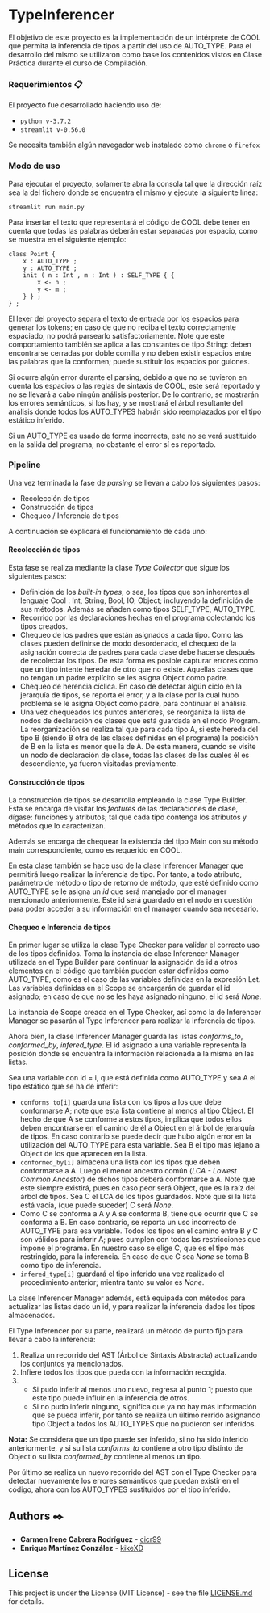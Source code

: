 # TypeInferencer
El objetivo de este proyecto es la implementación de un intérprete de COOL que permita la inferencia de tipos a partir del uso de AUTO_TYPE. Para el desarrollo del mismo se utilizaron como base los contenidos vistos en Clase Práctica durante el curso de Compilación.



### Requerimientos 📋
El proyecto fue desarrollado haciendo uso de:

- `python v-3.7.2`
- `streamlit v-0.56.0`

Se necesita también algún navegador web instalado como `chrome` o `firefox`
 

### Modo de uso
Para ejecutar el proyecto, solamente abra la consola tal que la dirección raíz sea la del fichero donde se encuentra el mismo y ejecute la siguiente línea:

```
streamlit run main.py
```

Para insertar el texto que representará el código de COOL debe tener en cuenta que todas las palabras deberán estar separadas por espacio, como se muestra en el siguiente ejemplo:

```
class Point {
    x : AUTO_TYPE ;
    y : AUTO_TYPE ;
    init ( n : Int , m : Int ) : SELF_TYPE { {
        x <- n ;
        y <- m ; 
    } } ;
} ;
```

El lexer del proyecto separa el texto de entrada por los espacios para generar los tokens; en caso de que no reciba el texto correctamente espaciado, no podrá parsearlo satisfactoriamente. Note que este comportamiento también se aplica a las constantes de tipo String: deben encontrarse cerradas por doble comilla y no deben existir espacios entre las palabras que la conformen; puede sustituir los espacios por guiones.

Si ocurre algún error durante el parsing, debido a que no se tuvieron en cuenta los espacios o las reglas de sintaxis de COOL, este será reportado y no se llevará a cabo ningún análisis posterior. De lo contrario, se mostrarán los errores semánticos, si los hay, y se mostrará el árbol resultante del análisis donde todos los AUTO_TYPES habrán sido reemplazados por el tipo estático inferido.

Si un AUTO_TYPE es usado de forma incorrecta, este no se verá sustituido en la salida del programa; no obstante el error sí es reportado.

### Pipeline
Una vez terminada la fase de *parsing* se llevan a cabo los siguientes pasos:

- Recolección de tipos
- Construcción de tipos
- Chequeo / Inferencia de tipos

A continuación se explicará el funcionamiento de cada uno:

#### Recolección de tipos
Esta fase se realiza mediante la clase *Type Collector* que sigue los siguientes pasos:

- Definición de los *built-in types*, o sea, los tipos que son inherentes al lenguaje Cool : Int, String, Bool, IO, Object; incluyendo la definición de sus métodos. Además se añaden como tipos SELF_TYPE, AUTO_TYPE.
- Recorrido por las declaraciones hechas en el programa colectando los tipos creados.
- Chequeo de los padres que están asignados a cada tipo. Como las clases pueden definirse de modo desordenado, el chequeo de la asignación correcta de padres para cada clase debe hacerse después de recolectar los tipos. De esta forma es posible capturar errores como que un tipo intente heredar de otro que no existe. Aquellas clases que no tengan un padre explícito se les asigna Object como padre.
- Chequeo de herencia cíclica. En caso de detectar algún ciclo en la jerarquía de tipos, se reporta el error, y a la clase por la cual hubo problema se le asigna Object como padre, para continuar el análisis.
- Una vez chequeados los puntos anteriores, se reorganiza la lista de nodos de declaración de clases que está guardada en el nodo Program. La reorganización se realiza tal que para cada tipo A, si este hereda del tipo B (siendo B otra de las clases definidas en el programa) la posición de B en la lista es menor que la de A. De esta manera, cuando se visite un nodo de declaración de clase, todas las clases de las cuales él es descendiente, ya fueron visitadas previamente.

#### Construcción de tipos
La construcción de tipos se desarrolla empleando la clase Type Builder. Esta se encarga de visitar los *features* de las declaraciones de clase, dígase: funciones y atributos; tal que cada tipo contenga los atributos y métodos que lo caracterizan.

Además se encarga de chequear la existencia del tipo Main con su método main correspondiente, como es requerido en COOL.

En esta clase también se hace uso de la clase Inferencer Manager que permitirá luego realizar la inferencia de tipo. Por tanto, a todo atributo, parámetro de método o tipo de retorno de método, que esté definido como AUTO_TYPE se le asigna un *id* que será manejado por el manager mencionado anteriormente. Este id será guardado en el nodo en cuestión para poder acceder a su información en el manager cuando sea necesario.

#### Chequeo e Inferencia de tipos
En primer lugar se utiliza la clase Type Checker para validar el correcto uso de los tipos definidos. Toma la instancia de clase Inferencer Manager utilizada en el Type Builder para continuar la asignación de id a otros elementos en el código que también pueden estar definidos como AUTO_TYPE, como es el caso de las variables definidas en la expresión Let. Las variables definidas en el Scope se encargarán de guardar el id asignado; en caso de que no se les haya asignado ninguno, el id será *None*.

La instancia de Scope creada en el Type Checker, así como la de Inferencer Manager se pasarán al Type Inferencer para realizar la inferencia de tipos.

Ahora bien, la clase Inferencer Manager guarda las listas *conforms_to*, *conformed_by*, *infered_type*. El id asignado a una variable representa la posición donde se encuentra la información relacionada a la misma en las listas. 

Sea una variable con id = i, que está definida como AUTO_TYPE y sea A el tipo estático que se ha de inferir:

- `conforms_to[i]` guarda una lista con los tipos a los que debe conformarse A; note que esta lista contiene al menos al tipo Object. El hecho de que A se conforme a estos tipos, implica que todos ellos deben encontrarse en el camino de él a Object en el árbol de jerarquía de tipos. En caso contrario se puede decir que hubo algún error en la utilización del AUTO_TYPE para esta variable. Sea B el tipo más lejano a Object de los que aparecen en la lista.
- `conformed_by[i]` almacena una lista con los tipos que deben conformarse a A. Luego el menor ancestro común (*LCA - Lowest Common Ancestor*) de dichos tipos deberá conformarse a A. Note que este siempre existirá, pues en caso peor será Object, que es la raíz del árbol de tipos. Sea C el LCA de los tipos guardados. Note que si la lista está vacía, (que puede suceder) C será *None*.
- Como C se conforma a A y A se conforma B, tiene que ocurrir que C se conforma a B. En caso contrario, se reporta un uso incorrecto de AUTO_TYPE para esa variable. Todos los tipos en el camino entre B y C son válidos para inferir A; pues cumplen con todas las restricciones que impone el programa. En nuestro caso se elige C, que es el tipo más restringido, para la inferencia. En caso de que C sea *None* se toma B como tipo de inferencia.
- `infered_type[i]` guardará el tipo inferido una vez realizado el procedimiento anterior; mientra tanto su valor es *None*.

La clase Inferencer Manager además, está equipada con métodos para actualizar las listas dado un id, y para realizar la inferencia dados los tipos almacenados.

El Type Inferencer por su parte, realizará un método de punto fijo para llevar a cabo la inferencia: 

1. Realiza un recorrido del AST (Árbol de Sintaxis Abstracta) actualizando los conjuntos ya mencionados.
2. Infiere todos los tipos que pueda con la información recogida.
3.  - Si pudo inferir al menos uno nuevo, regresa al punto 1; puesto que este tipo puede influir en la inferencia de otros.
    - Si no pudo inferir ninguno, significa que ya no hay más información que se pueda inferir, por tanto se realiza un último rerrido asignando tipo Object a todos los AUTO_TYPES que no pudieron ser inferidos.

**Nota:** Se considera que un tipo puede ser inferido, si no ha sido inferido anteriormente, y si su lista *conforms_to* contiene a otro tipo distinto de Object o su lista *conformed_by* contiene al menos un tipo.

Por último se realiza un nuevo recorrido del AST con el Type Checker para detectar nuevamente los errores semánticos que puedan existir en el código, ahora con los AUTO_TYPES sustituidos por el tipo inferido.


## Authors ✒️

* **Carmen Irene Cabrera Rodríguez** - [cicr99](https://github.com/cicr99)
* **Enrique Martínez González** - [kikeXD](https://github.com/kikeXD)

## License

This project is under the License (MIT License) - see the file [LICENSE.md](LICENSE.md) for details.